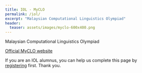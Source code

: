 ```yaml
---
title: IOL - MyCLO
permalink: /iol/
excerpt: "Malaysian Computational Linguistics Olympiad"
header:
  teaser: assets/images/myclo-600x400.png
---
```


Malaysian Computational Linguistics Olympiad

[Official MyCLO website](https://myclo.my/)

If you are an IOL alumnus, you can help us complete this page by [registering](/alumni) first. Thank you.